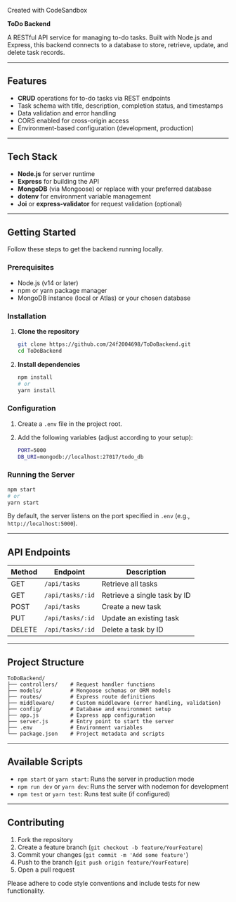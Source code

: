 Created with CodeSandbox

**ToDo Backend**

A RESTful API service for managing to-do tasks. Built with Node.js and Express, this backend connects to a database to store, retrieve, update, and delete task records.

---

## Features

* **CRUD** operations for to-do tasks via REST endpoints
* Task schema with title, description, completion status, and timestamps
* Data validation and error handling
* CORS enabled for cross-origin access
* Environment-based configuration (development, production)

---

## Tech Stack

* **Node.js** for server runtime
* **Express** for building the API
* **MongoDB** (via Mongoose) or replace with your preferred database
* **dotenv** for environment variable management
* **Joi** or **express-validator** for request validation (optional)

---

## Getting Started

Follow these steps to get the backend running locally.

### Prerequisites

* Node.js (v14 or later)
* npm or yarn package manager
* MongoDB instance (local or Atlas) or your chosen database

### Installation

1. **Clone the repository**

   ```bash
   git clone https://github.com/24f2004698/ToDoBackend.git
   cd ToDoBackend
   ```
2. **Install dependencies**

   ```bash
   npm install
   # or
   yarn install
   ```

### Configuration

1. Create a `.env` file in the project root.
2. Add the following variables (adjust according to your setup):

   ```bash
   PORT=5000
   DB_URI=mongodb://localhost:27017/todo_db
   ```

### Running the Server

```bash
npm start
# or
yarn start
```

By default, the server listens on the port specified in `.env` (e.g., `http://localhost:5000`).

---

## API Endpoints

| Method | Endpoint         | Description                  |
| ------ | ---------------- | ---------------------------- |
| GET    | `/api/tasks`     | Retrieve all tasks           |
| GET    | `/api/tasks/:id` | Retrieve a single task by ID |
| POST   | `/api/tasks`     | Create a new task            |
| PUT    | `/api/tasks/:id` | Update an existing task      |
| DELETE | `/api/tasks/:id` | Delete a task by ID          |

---

## Project Structure

```
ToDoBackend/
├── controllers/    # Request handler functions
├── models/         # Mongoose schemas or ORM models
├── routes/         # Express route definitions
├── middleware/     # Custom middleware (error handling, validation)
├── config/         # Database and environment setup
├── app.js          # Express app configuration
├── server.js       # Entry point to start the server
├── .env            # Environment variables
└── package.json    # Project metadata and scripts
```

---

## Available Scripts

* `npm start` or `yarn start`: Runs the server in production mode
* `npm run dev` or `yarn dev`: Runs the server with nodemon for development
* `npm test` or `yarn test`: Runs test suite (if configured)

---

## Contributing

1. Fork the repository
2. Create a feature branch (`git checkout -b feature/YourFeature`)
3. Commit your changes (`git commit -m 'Add some feature'`)
4. Push to the branch (`git push origin feature/YourFeature`)
5. Open a pull request

Please adhere to code style conventions and include tests for new functionality.
